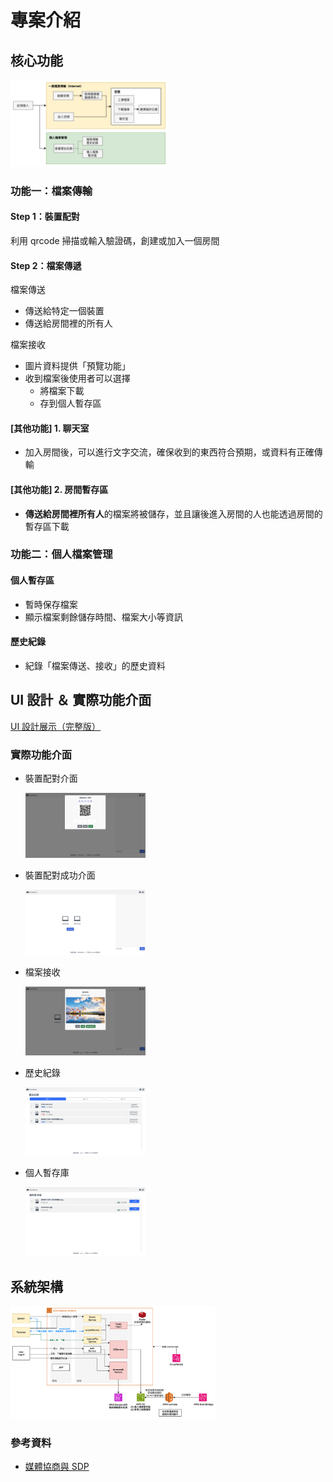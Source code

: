 # 專案介紹

## 核心功能

<img src="../assets/system_design/功能流程圖_v1.png" width=50%>

### 功能一：檔案傳輸

#### Step 1：裝置配對

利用 qrcode 掃描或輸入驗證碼，創建或加入一個房間

#### Step 2：檔案傳遞

檔案傳送

-   傳送給特定一個裝置
-   傳送給房間裡的所有人

檔案接收

-   圖片資料提供「預覽功能」
-   收到檔案後使用者可以選擇
    -   將檔案下載
    -   存到個人暫存區

#### [其他功能] 1. 聊天室

-   加入房間後，可以進行文字交流，確保收到的東西符合預期，或資料有正確傳輸

#### [其他功能] 2. 房間暫存區

-   **傳送給房間裡所有人**的檔案將被儲存，並且讓後進入房間的人也能透過房間的暫存區下載

### 功能二：個人檔案管理

#### 個人暫存區

-   暫時保存檔案
-   顯示檔案剩餘儲存時間、檔案大小等資訊

#### 歷史紀錄

-   紀錄「檔案傳送、接收」的歷史資料

## UI 設計 ＆ 實際功能介面

[UI 設計展示（完整版）](https://www.canva.com/design/DAGTQIqe4TY/tgdKWRnrJNSgZ2VSfUMM0Q/edit?utm_content=DAGTQIqe4TY&utm_campaign=designshare&utm_medium=link2&utm_source=sharebutton)

### 實際功能介面

-   裝置配對介面

      <img src="../assets/ui_real/裝置配對.png" width=40%>

-   裝置配對成功介面

      <img src="../assets/ui_real/裝置配對結果.png" width=40%>

-   檔案接收

      <img src="../assets/ui_real/檔案接收.png" width=40%>

-   歷史紀錄

      <img src="../assets/ui_real/歷史紀錄.png" width=40%>

-   個人暫存庫

      <img src="../assets/ui_real/個人暫存區.png" width=40%>

## 系統架構

<img src="../assets/system_design/系統架構圖_v1.png" width=65%>

### 參考資料

-   [媒體協商與 SDP](https://ithelp.ithome.com.tw/m/articles/10267342)
